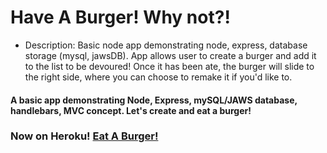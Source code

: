 # Have A Burger! Why not?!

* Description: Basic node app demonstrating node, express, database storage (mysql, jawsDB). App allows user to create a burger and add it to the list to be devoured! Once it has been ate, the burger will slide to the right side, where you can choose to remake it if you'd like to.

#### A basic app demonstrating Node, Express, mySQL/JAWS database, handlebars, MVC concept. Let's create and eat a burger!

### Now on Heroku! [Eat A Burger!](https://agile-temple-56084.herokuapp.com/)